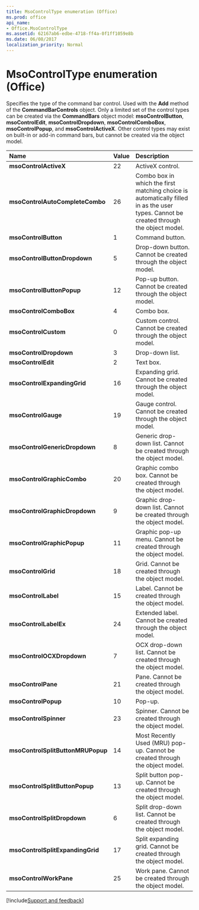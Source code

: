 ```yaml
---
title: MsoControlType enumeration (Office)
ms.prod: office
api_name:
- Office.MsoControlType
ms.assetid: 62167ab6-edbe-4718-ff4a-0f1ff1059e8b
ms.date: 06/08/2017
localization_priority: Normal
---
```



# MsoControlType enumeration (Office)

Specifies the type of the command bar control. Used with the  **Add** method of the **CommandBarControls** object. Only a limited set of the control types can be created via the **CommandBars** object model: **msoControlButton**, **msoControlEdit**, **msoControlDropdown**, **msoControlComboBox**, **msoControlPopup**, and **msoControlActiveX**. Other control types may exist on built-in or add-in command bars, but cannot be created via the object model.



|Name|Value|Description|
|:-----|:-----|:-----|
|**msoControlActiveX**|22|ActiveX control.|
|**msoControlAutoCompleteCombo**|26|Combo box in which the first matching choice is automatically filled in as the user types. Cannot be created through the object model.|
|**msoControlButton**|1|Command button.|
|**msoControlButtonDropdown**|5|Drop-down button. Cannot be created through the object model.|
|**msoControlButtonPopup**|12|Pop-up button. Cannot be created through the object model.|
|**msoControlComboBox**|4|Combo box.|
|**msoControlCustom**|0|Custom control. Cannot be created through the object model.|
|**msoControlDropdown**|3|Drop-down list.|
|**msoControlEdit**|2|Text box.|
|**msoControlExpandingGrid**|16|Expanding grid. Cannot be created through the object model.|
|**msoControlGauge**|19|Gauge control. Cannot be created through the object model.|
|**msoControlGenericDropdown**|8|Generic drop-down list. Cannot be created through the object model.|
|**msoControlGraphicCombo**|20|Graphic combo box. Cannot be created through the object model.|
|**msoControlGraphicDropdown**|9|Graphic drop-down list. Cannot be created through the object model.|
|**msoControlGraphicPopup**|11|Graphic pop-up menu. Cannot be created through the object model.|
|**msoControlGrid**|18|Grid. Cannot be created through the object model.|
|**msoControlLabel**|15|Label. Cannot be created through the object model.|
|**msoControlLabelEx**|24|Extended label. Cannot be created through the object model.|
|**msoControlOCXDropdown**|7|OCX drop-down list. Cannot be created through the object model.|
|**msoControlPane**|21|Pane. Cannot be created through the object model.|
|**msoControlPopup**|10|Pop-up.|
|**msoControlSpinner**|23|Spinner. Cannot be created through the object model.|
|**msoControlSplitButtonMRUPopup**|14|Most Recently Used (MRU) pop-up. Cannot be created through the object model.|
|**msoControlSplitButtonPopup**|13|Split button pop-up. Cannot be created through the object model.|
|**msoControlSplitDropdown**|6|Split drop-down list. Cannot be created through the object model.|
|**msoControlSplitExpandingGrid**|17|Split expanding grid. Cannot be created through the object model.|
|**msoControlWorkPane**|25|Work pane. Cannot be created through the object model.|

[!include[Support and feedback](~/includes/feedback-boilerplate.md)]